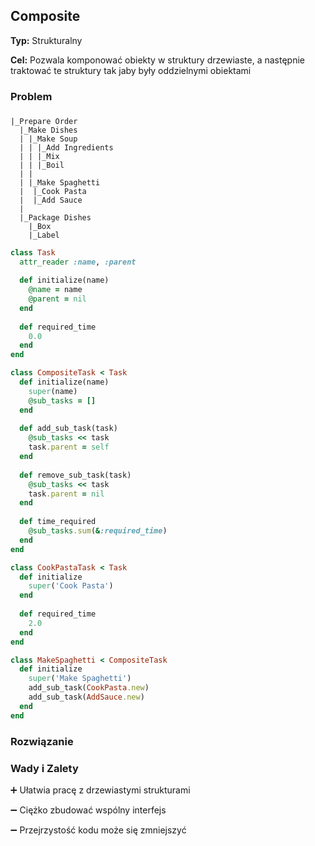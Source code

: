 ## Composite

**Typ:** Strukturalny

**Cel:** Pozwala komponować obiekty w struktury drzewiaste, a następnie traktować te struktury tak jaby były oddzielnymi obiektami

### Problem

###
```
|_Prepare Order
  |_Make Dishes
  | |_Make Soup
  | | |_Add Ingredients
  | | |_Mix
  | | |_Boil
  | |
  | |_Make Spaghetti
  |  |_Cook Pasta
  |  |_Add Sauce
  | 
  |_Package Dishes
    |_Box
    |_Label
```

``` Ruby
class Task
  attr_reader :name, :parent
  
  def initialize(name)
    @name = name
    @parent = nil
  end
  
  def required_time
    0.0
  end
end

class CompositeTask < Task
  def initialize(name)
    super(name)
    @sub_tasks = []
  end
  
  def add_sub_task(task)
    @sub_tasks << task
    task.parent = self
  end
  
  def remove_sub_task(task)
    @sub_tasks << task
    task.parent = nil
  end
  
  def time_required
    @sub_tasks.sum(&:required_time)
  end
end

class CookPastaTask < Task
  def initialize
    super('Cook Pasta')
  end
  
  def required_time
    2.0
  end
end

class MakeSpaghetti < CompositeTask
  def initialize
    super('Make Spaghetti')
    add_sub_task(CookPasta.new)
    add_sub_task(AddSauce.new)
  end
end
```
### Rozwiązanie

### Wady i Zalety
➕ Ułatwia pracę z drzewiastymi strukturami

➖ Ciężko zbudować wspólny interfejs

➖ Przejrzystość kodu może się zmniejszyć
